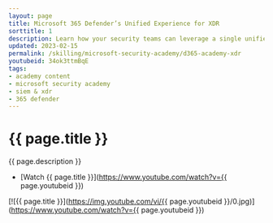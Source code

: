 ```yaml
---
layout: page
title: Microsoft 365 Defender’s Unified Experience for XDR
sorttitle: 1
description: Learn how your security teams can leverage a single unified experience with the new converged XDR portal. Microsoft 365 Defender is the single place for your investigation, remediation, and hunting activities.
updated: 2023-02-15
permalink: /skilling/microsoft-security-academy/d365-academy-xdr
youtubeid: 34ok3ttmBqE
tags: 
- academy content
- microsoft security academy
- siem & xdr
- 365 defender
---
```


# {{ page.title }}

{{ page.description }}

* [Watch {{ page.title }}](https://www.youtube.com/watch?v={{ page.youtubeid }})

[![{{ page.title }}](https://img.youtube.com/vi/{{ page.youtubeid }}/0.jpg)](https://www.youtube.com/watch?v={{ page.youtubeid }})